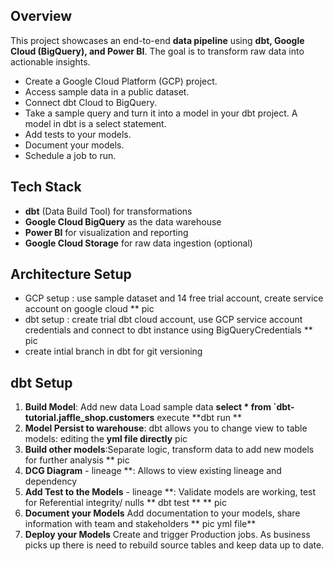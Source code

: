 

## Overview

This project showcases an end-to-end **data pipeline** using **dbt, Google Cloud (BigQuery), and Power BI**. The goal is to transform raw data into actionable insights.

- Create a Google Cloud Platform (GCP) project.
- Access sample data in a public dataset.
- Connect dbt Cloud to BigQuery.
- Take a sample query and turn it into a model in your dbt project. A model in dbt is a select statement.
- Add tests to your models.
- Document your models.
- Schedule a job to run.

## Tech Stack
- **dbt** (Data Build Tool) for transformations
- **Google Cloud BigQuery** as the data warehouse
- **Power BI** for visualization and reporting
- **Google Cloud Storage** for raw data ingestion (optional)

## Architecture Setup
- GCP setup : use sample dataset and 14 free trial account, create service account on google cloud ** pic
- dbt setup : create trial dbt cloud account, use GCP service account credentials and connect to dbt instance using BigQueryCredentials ** pic
- create intial branch in dbt for git versioning

  
 ## dbt Setup
 1. **Build Model**: Add new data Load sample data **select * from `dbt-tutorial.jaffle_shop.customers** execute **dbt run ** 
 2. **Model Persist to warehouse**: dbt allows you to change view to table models: editing the **yml file directly** pic
 3. **Build other models**:Separate logic, transform data to add new models for further analysis ** pic
 4. **DCG Diagram** - lineage **: Allows to view existing lineage and dependency
 5. **Add Test to the Models** - lineage **: Validate models are working, test for Referential integrity/ nulls ** dbt test ** ** pic
 6. **Document your Models** Add documentation to your models, share information with team and stakeholders ** pic yml file**
 7. **Deploy your Models** Create and trigger Production jobs. As business picks up there is need to rebuild source tables and keep data up to date.
    
